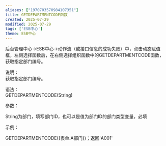 ```yaml
---
aliases: ["1970703570984107351"]
title: GETDEPARTMENTCODE函数
created: 2025-07-29
modified: 2025-07-29
tags: ['ESB中心']
theme: ESB中心
---
```


后台管理中心->ESB中心->动作流（或接口信息的成功失败）中，点击动态赋值框，左侧选择函数后，在右侧选择组织函数中的GETDEPARTMENTCODE函数，获取指定部门编号。

说明：  
获取指定部门编号。

语法：  
GETDEPARTMENTCODE(String)

参数：

String为部门，填写部门ID，也可以是值为部门ID的部门类型变量，必填

示例：

GETDEPARTMENTCODE({表单.A部门})；返回'A001'